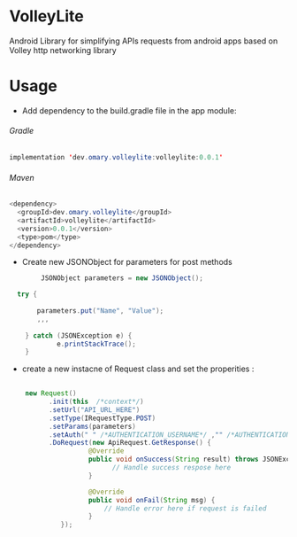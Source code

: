 # VolleyLite
Android Library for simplifying APIs requests from android apps based on Volley http networking library

# Usage

-  Add dependency to the build.gradle file in the app module:

###### Gradle 

```java
implementation 'dev.omary.volleylite:volleylite:0.0.1'
```

###### Maven 

```java
<dependency>
  <groupId>dev.omary.volleylite</groupId>
  <artifactId>volleylite</artifactId>
  <version>0.0.1</version>
  <type>pom</type>
</dependency>
```


- Create new JSONObject for parameters for post methods
```java
        JSONObject parameters = new JSONObject();

  try {
  
       parameters.put("Name", "Value");
       ,,,
       
    } catch (JSONException e) {
            e.printStackTrace();
    }
```

- create a new instacne of Request class and set the properities :

```java
          
    new Request()
          .init(this  /*context*/)
          .setUrl("API_URL_HERE")
          .setType(IRequestType.POST)
          .setParams(parameters)
          .setAuth(" " /*AUTHENTICATION_USERNAME*/ ,"" /*AUTHENTICATION_PASSWORD*/)
          .DoRequest(new ApiRequest.GetResponse() {
                    @Override
                    public void onSuccess(String result) throws JSONException {
                          // Handle success respose here
                    }

                    @Override
                    public void onFail(String msg) {
                        // Handle error here if request is failed
                    }
             });
                
 ```
